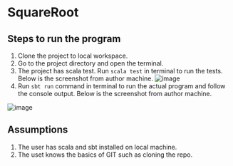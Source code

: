 # SquareRoot
## Steps to run the program
1. Clone the project to local workspace.
2. Go to the project directory and open the terminal.
3. The project has scala test. Run ```scala test``` in terminal to run the tests. Below is the screenshot from author machine.
![image](https://user-images.githubusercontent.com/65777523/93046591-28b07880-f628-11ea-9551-15e5c768f14d.png)
4. Run ```sbt run``` command in terminal to run the actual program and follow the console output. Below is the screenshot from author machine.

![image](https://user-images.githubusercontent.com/65777523/93046716-880e8880-f628-11ea-878b-9d5d754dd408.png)

## Assumptions
1. The user has scala and sbt installed on local machine.
2. The uset knows the basics of GIT such as cloning the repo.
